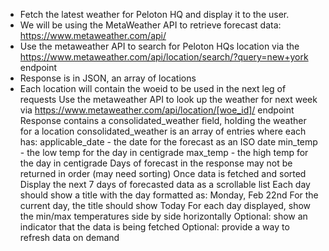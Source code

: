* Fetch the latest weather for Peloton HQ and display it to the user.
* We will be using the MetaWeather API to retrieve forecast data: https://www.metaweather.com/api/
* Use the metaweather API to search for Peloton HQs location via the https://www.metaweather.com/api/location/search/?query=new+york endpoint
* Response is in JSON, an array of locations
* Each location will contain the woeid to be used in the next leg of requests
Use the metaweather API to look up the weather for next week via https://www.metaweather.com/api/location/[woe_id]/ endpoint
Response contains a consolidated_weather field, holding the weather for a location
consolidated_weather is an array of entries where each has:
applicable_date - the date for the forecast as an ISO date
min_temp - the low temp for the day in centigrade
max_temp - the high temp for the day in centigrade
Days of forecast in the response may not be returned in order (may need sorting)
Once data is fetched and sorted
Display the next 7 days of forecasted data as a scrollable list
Each day should show a title with the day formatted as: Monday, Feb 22nd
For the current day, the title should show Today
For each day displayed, show the min/max temperatures side by side horizontally
Optional: show an indicator that the data is being fetched
Optional: provide a way to refresh data on demand